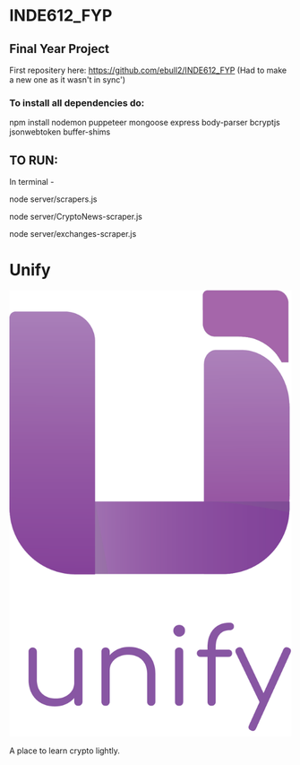 # INDE612_FYP

## **Final Year Project**

First repositery here: https://github.com/ebull2/INDE612_FYP (Had to make a new one as it wasn't in sync')


### To install all dependencies do:

npm install  nodemon puppeteer mongoose express body-parser bcryptjs jsonwebtoken buffer-shims


## TO RUN:

In terminal - 


node server/scrapers.js     

node server/CryptoNews-scraper.js

node server/exchanges-scraper.js

# Unify 

![main-logo](public/assets/new-logoWtxt.png)

A place to learn  crypto lightly.


